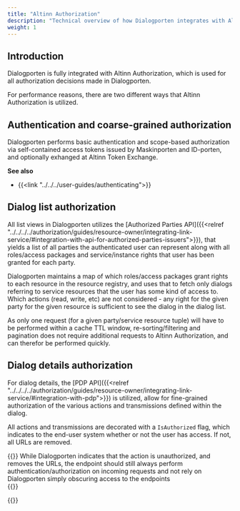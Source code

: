 ```yaml
---
title: "Altinn Authorization"
description: "Technical overview of how Dialogporten integrates with Altinn Authorization"
weight: 1
---
```


## Introduction

Dialogporten is fully integrated with Altinn Authorization, which is used for all authorization decisions made in Dialogporten.

For performance reasons, there are two different ways that Altinn Authorization is utilized.

## Authentication and coarse-grained authorization

Dialogporten performs basic authentication and scope-based authorization via self-contained access tokens issued by Maskinporten and ID-porten, and optionally exhanged at Altinn Token Exchange.

**See also**

- {{<link "../../../user-guides/authenticating">}}

## Dialog list authorization

All list views in Dialogporten utilizes the [Authorized Parties API]({{<relref "../../../../authorization/guides/resource-owner/integrating-link-service/#integration-with-api-for-authorized-parties-issuers">}}), that yields a list of all parties the authenticated user can represent along with all roles/access packages and service/instance rights that user has been granted for each party.

Dialogporten maintains a map of which roles/access packages grant rights to each resource in the resource registry, and uses that to fetch only dialogs referring to service resources that the user has some kind of access to. Which actions (read, write, etc) are not considered - any right for the given party for the given resource is sufficient to see the dialog in the dialog list.

As only one request (for a given party/service resource tuple) will have to be performed within a cache TTL window, re-sorting/filtering and pagination does not require additional requests to Altinn Authorization, and can therefor be performed quickly.

## Dialog details authorization

For dialog details, the [PDP API]({{<relref "../../../../authorization/guides/resource-owner/integrating-link-service/#integration-with-pdp">}}) is utilized, allow for fine-grained authorization of the various actions and transmissions defined within the dialog.

All actions and transmissions are decorated with a `IsAuthorized` flag, which indicates to the end-user system whether or not the user has access. If not, all URLs are removed.

{{<notice warning>}}
While Dialogporten indicates that the action is unauthorized, and removes the URLs, the endpoint should still always perform authentication/authorization on incoming requests and not rely on Dialogporten simply obscuring access to the endpoints  
{{</notice>}}

{{<children />}}
